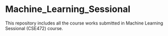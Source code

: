 # Machine_Learning_Sessional
This repository includes all the course works submitted in Machine Learning Sessional (CSE472) course.
